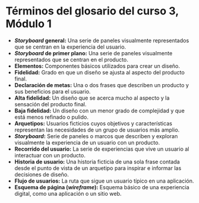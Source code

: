 # Términos del glosario del curso 3, Módulo 1

* ***Storyboard* general:** Una serie de paneles visualmente representados que se centran en la experiencia del usuario.
* ***Storyboard* de primer plano:** Una serie de paneles visualmente representados que se centran en el producto.
* **Elementos:** Componentes básicos utilizados para crear un diseño.
* **Fidelidad:** Grado en que un diseño se ajusta al aspecto del producto final.
* **Declaración de metas:** Una o dos frases que describen un producto y sus beneficios para el usuario.
* **Alta fidelidad:** Un diseño que se acerca mucho al aspecto y la sensación del producto final.
* **Baja fidelidad:** Un diseño con un menor grado de complejidad y que está menos refinado o pulido.
* **Arquetipos:** Usuarios ficticios cuyos objetivos y características representan las necesidades de un grupo de usuarios más amplio.
* ***Storyboard*:** Serie de paneles o marcos que describen y exploran visualmente la experiencia de un usuario con un producto.
* **Recorrido del usuario:** La serie de experiencias que vive un usuario al interactuar con un producto.
* **Historia de usuario:** Una historia ficticia de una sola frase contada desde el punto de vista de un arquetipo para inspirar e informar las decisiones de diseño.
* **Flujo de usuarios:** La ruta que sigue un usuario típico en una aplicación.
* **Esquema de página (*wireframe*):** Esquema básico de una experiencia digital, como una aplicación o un sitio web.
